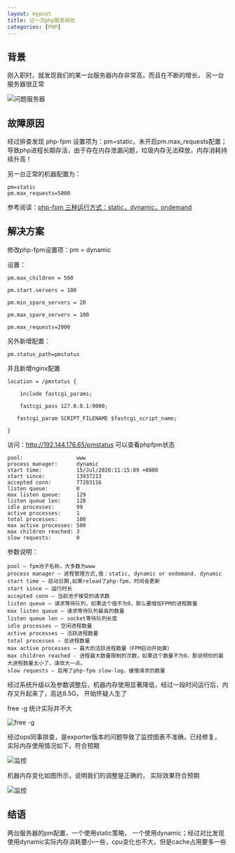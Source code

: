 ```yaml
---
layout: mypost
title: 记一次php服务调优
categories: [PHP]
---
```


## 背景
刚入职时，就发现我们的某一台服务器内存非常高，而且在不断的增长， 另一台服务器很正常

![问题服务器](image2020-7-13_10-2-26.png)

## 故障原因
经过排查发现 php-fpm 设置项为：pm=static，未开启pm.max_requests配置；导致php进程长期存活，由于存在内存泄漏问题，垃圾内存无法释放，内存消耗持续升高！

另一台正常的机器配置为：

    pm=static
    pm.max_requests=5000

参考阅读：[php-fpm 三种运行方式：static，dynamic，ondemand](https://yuyu888.github.io/posts/2020/12/24/php-fpm%E4%B8%89%E7%A7%8D%E8%BF%90%E8%A1%8C%E6%96%B9%E5%BC%8F-static-dynamic-ondemand.html)


## 解决方案

修改php-fpm设置项：pm = dynamic

设置：

    pm.max_children = 500

    pm.start.servers = 100

    pm.min_spare_servers = 20

    pm.max_spare_servers = 100

    pm.max_requests=2000

另外新增配置：
````
pm.status_path=pmstatus
````

并且新增nginx配置

````
location = /pmstatus {

    include fastcgi_params;

    fastcgi_pass 127.0.0.1:9000;

   fastcgi_param SCRIPT_FILENAME $fastcgi_script_name;

}
````

访问：http://192.144.176.65/pmstatus 可以查看phpfpm状态

    pool:                 www
    process manager:      dynamic
    start time:           15/Jul/2020:11:15:09 +0800
    start since:          13937213
    accepted conn:        77203116
    listen queue:         0
    max listen queue:     129
    listen queue len:     128
    idle processes:       99
    active processes:     1
    total processes:      100
    max active processes: 500
    max children reached: 3
    slow requests:        0

参数说明：

    pool – fpm池子名称，大多数为www
    process manager – 进程管理方式,值：static, dynamic or ondemand. dynamic
    start time – 启动日期,如果reload了php-fpm，时间会更新
    start since – 运行时长
    accepted conn – 当前池子接受的请求数
    listen queue – 请求等待队列，如果这个值不为0，那么要增加FPM的进程数量
    max listen queue – 请求等待队列最高的数量
    listen queue len – socket等待队列长度
    idle processes – 空闲进程数量
    active processes – 活跃进程数量
    total processes – 总进程数量
    max active processes – 最大的活跃进程数量（FPM启动开始算）
    max children reached - 进程最大数量限制的次数，如果这个数量不为0，那说明你的最大进程数量太小了，请改大一点。
    slow requests – 启用了php-fpm slow-log，缓慢请求的数量

经过系统升级以及参数调整后，机器内存使用显著降低，经过一段时间运行后，内存又升起来了，高达8.5G， 开始怀疑人生了

free -g 统计实际并不大

![free -g](image2020-7-23_10-49-52.png)

经过ops同事排查，是exporter版本的问题导致了监控图表不准确，已经修复， 实际内存使用情况如下，符合预期

![监控](image2020-7-23_14-51-16.png)

机器内存变化如图所示，说明我们的调整是正确的， 实际效果符合预期

![监控](image2020-7-23_11-55-16.png)


## 结语
两台服务器的pm配置，一个使用static策略， 一个使用dynamic；经过对比发现使用dynamic实际内存消耗要小一些，cpu变化也不大，但是cache占用要多一些
